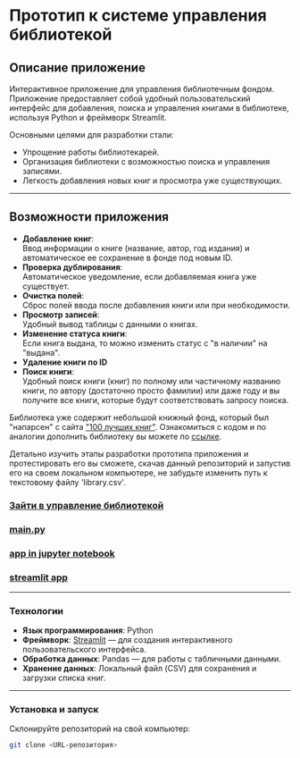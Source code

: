 # Прототип к системе управления библиотекой

## Описание приложение
Интерактивное приложение для управления библиотечным фондом. Приложение предоставляет собой удобный пользовательский интерфейс для добавления, поиска и управления книгами в библиотеке, используя Python и фреймворк Streamlit.

Основными целями для разработки стали:
- Упрощение работы библиотекарей.
- Организация библиотеки с возможностью поиска и управления записями.
- Легкость добавления новых книг и просмотра уже существующих.

---

## Возможности приложения
- **Добавление книг**:\
Ввод информации о книге (название, автор, год издания) и автоматическое ее сохранение в фонде под новым ID.
- **Проверка дублирования**:\
Автоматическое уведомление, если добавляемая книга уже существует.
- **Очистка полей**:\
Сброс полей ввода после добавления книги или при необходимости.
- **Просмотр записей**:\
Удобный вывод таблицы с данными о книгах.
- **Изменение статуса книги**:\
Если книга выдана, то можно изменить статус с "в наличии" на "выдана".
- **Удаление книги по ID**
- **Поиск книги**:\
Удобный поиск книги (книг) по полному или частичному  названию книги, по автору (достаточно просто фамилии) или даже году и вы получите все книги, которые будут соответствовать запросу поиска.

Библиотека уже содержит небольшой книжный фонд, который был "напарсен" с сайта ["100 лучших книг"](https://www.100bestbooks.ru/). Ознакомиться с кодом и по аналогии дополнить библиотеку вы можете по [ссылке]().

Детально изучить этапы разработки прототипа приложения и протестировать его вы сможете, скачав данный репозиторий и запустив его на своем локальном компьютере, не забудьте изменить путь к текстовому файлу 'library.csv'.

### [Зайти в управление библиотекой](https://library-management.streamlit.app/)

### [main.py](https://github.com/YaroslavaVob/Library-managment-system/blob/main/main.py)
### [app in jupyter notebook](https://github.com/YaroslavaVob/Library-managment-system/blob/main/manage%20console.ipynb)
### [streamlit app](https://github.com/YaroslavaVob/Library-managment-system/blob/main/streamlit_app.py)

---

### Технологии

- **Язык программирования**: Python
- **Фреймворк**: [Streamlit](https://streamlit.io/) — для создания интерактивного пользовательского интерфейса.
- **Обработка данных**: Pandas — для работы с табличными данными.
- **Хранение данных**: Локальный файл (CSV) для сохранения и загрузки списка книг.

---

### Установка и запуск
Склонируйте репозиторий на свой компьютер:
```bash
git clone <URL-репозитория>
